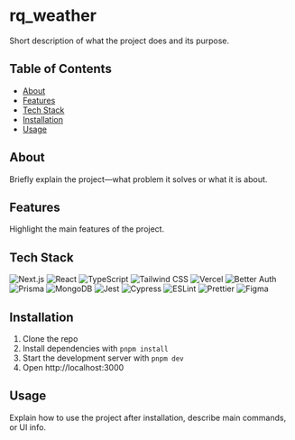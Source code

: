 # rq_weather

Short description of what the project does and its purpose.

## Table of Contents

- [About](#about)
- [Features](#features)
- [Tech Stack](#tech-stack)
- [Installation](#installation)
- [Usage](#usage)

## About

Briefly explain the project—what problem it solves or what it is about.

## Features

Highlight the main features of the project.

## Tech Stack

![Next.js](https://img.shields.io/badge/-Next.js-201f22?&logo=Next.js)
![React](https://img.shields.io/badge/-React-201f22?&logo=React)
![TypeScript](https://img.shields.io/badge/-TypeScript-201f22?&logo=TypeScript)
![Tailwind CSS](https://img.shields.io/badge/-Tailwind%20CSS-201f22?&logo=Tailwind%20CSS)
![Vercel](https://img.shields.io/badge/-Vercel-201f22?&logo=Vercel)
![Better Auth](https://img.shields.io/badge/-BetterAuth-201f22?&logo=BetterAuth)
![Prisma](https://img.shields.io/badge/-Prisma-201f22?&logo=Prisma)
![MongoDB](https://img.shields.io/badge/-MongoDb-201f22?&logo=MongoDB)
![Jest](https://img.shields.io/badge/-Jest-201f22?&logo=Jest)
![Cypress](https://img.shields.io/badge/-Cypress-201f22?&logo=Cypress)
![ESLint](https://img.shields.io/badge/-ESLint-201f22?&logo=ESLint)
![Prettier](https://img.shields.io/badge/-Prettier-201f22?&logo=Prettier)
![Figma](https://img.shields.io/badge/-Figma-201f22?&logo=Figma)

## Installation

1. Clone the repo
2. Install dependencies with `pnpm install`
3. Start the development server with `pnpm dev`
4. Open http://localhost:3000

## Usage

Explain how to use the project after installation, describe main commands, or UI info.
